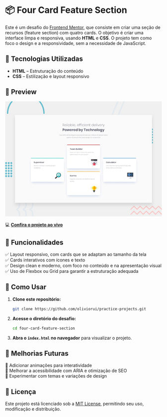 # 📦 Four Card Feature Section  

Este é um desafio do [Frontend Mentor](https://www.frontendmentor.io/), que consiste em criar uma seção de recursos (feature section) com quatro cards. O objetivo é criar uma interface limpa e responsiva, usando **HTML** e **CSS**. O projeto tem como foco o design e a responsividade, sem a necessidade de JavaScript.

## 🚀 Tecnologias Utilizadas  

- **HTML** – Estruturação do conteúdo  
- **CSS** – Estilização e layout responsivo  

## 📸 Preview  

![Four Card Feature Section Preview](./design/desktop-preview.jpg)  

💻 **[Confira o projeto ao vivo](https://oliviorui.github.io/practice-projects/html-css/four-card-feature-section-master/index.html)**

## 📌 Funcionalidades  

✅ Layout responsivo, com cards que se adaptam ao tamanho da tela  
✅ Cards interativos com ícones e texto  
✅ Design clean e moderno, com foco no conteúdo e na apresentação visual  
✅ Uso de Flexbox ou Grid para garantir a estruturação adequada  

## 📂 Como Usar  

1. **Clone este repositório:**  
   ```bash
   git clone https://github.com/oliviorui/practice-projects.git
   ```  
2. **Acesse o diretório do desafio:**  
   ```bash
   cd four-card-feature-section
   ```  
3. **Abra o `index.html` no navegador** para visualizar o projeto.  

## 🔧 Melhorias Futuras  

🚀 Adicionar animações para interatividade  
🚀 Melhorar a acessibilidade com ARIA e otimização de SEO  
🚀 Experimentar com temas e variações de design  

## 📜 Licença  

Este projeto está licenciado sob a [MIT License](LICENSE), permitindo seu uso, modificação e distribuição.  
